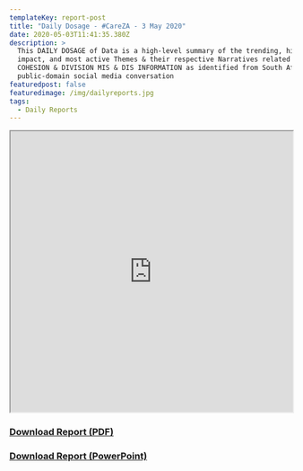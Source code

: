 ```yaml
---
templateKey: report-post
title: "Daily Dosage - #CareZA - 3 May 2020"
date: 2020-05-03T11:41:35.380Z
description: >
  This DAILY DOSAGE of Data is a high-level summary of the trending, highest
  impact, and most active Themes & their respective Narratives related to SOCIAL
  COHESION & DIVISION MIS & DIS INFORMATION as identified from South African
  public-domain social media conversation
featuredpost: false
featuredimage: /img/dailyreports.jpg
tags:
  - Daily Reports
---
```

<iframe src="https://drive.google.com/file/d/1x0e9xc4KyLhWSfNeZlpq27iY2wZZ5c3E/preview" width="100%" height="500"></iframe>
<a href="https://drive.google.com/u/0/uc?id=1x0e9xc4KyLhWSfNeZlpq27iY2wZZ5c3E&export=download" target="blank"><h3><strong>Download Report (PDF)</h3></strong></a>
<a href="https://docs.google.com/presentation/d/1r-dFRwhnWSTfvEZtg8UVMXGlCB2v-7v_X31QD-xrIJI/edit?usp=sharing" target="blank"><h3><strong>Download Report (PowerPoint)</h3></strong></a>


